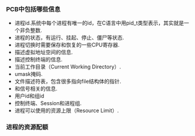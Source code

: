 ### PCB中包括哪些信息

 - 进程id.系统中每个进程有唯一的id，在C语言中用pid_t类型表示，其实就是一个非负整数.
 - 进程的状态，有运行、挂起、停止、僵尸等状态.
 - 进程切换时需要保存和恢复的一些CPU寄存器.
 - 描述虚拟地址空间的信息.
 - 描述控制终端的信息.
 - 当前工作目录（Current Working Directory）.
 - umask掩码.
 - 文件描述符表，包含很多指向file结构体的指针.
 - 和信号相关的信息.
 - 用户id和组id
 - 控制终端、Session和进程组.
 - 进程可以使用的资源上限（Resource Limit）.

### 进程的资源配额
